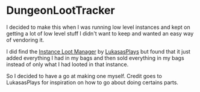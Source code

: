 # DungeonLootTracker

I decided to make this when I was running low level instances and kept on getting a lot of low level stuff I didn't want to keep and wanted an easy way of vendoring it.

I did find the [Instance Loot Manager](https://www.curseforge.com/wow/addons/instance-loot-manager "Instance Loot Manager") by [LukasasPlays](https://www.curseforge.com/members/lukasasplays/projects "LukasasPlays") but found that it just added everything I had in my bags and then sold everything in my bags instead of only what I had looted in that instance.

So I decided to have a go at making one myself. Credit goes to LukasasPlays for inspiration on how to go about doing certains parts.
